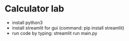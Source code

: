 # Calculator lab

* install python3
* install streamlit for gui (command: pip install streamlit)
* run code by typing: streamlit run main.py
